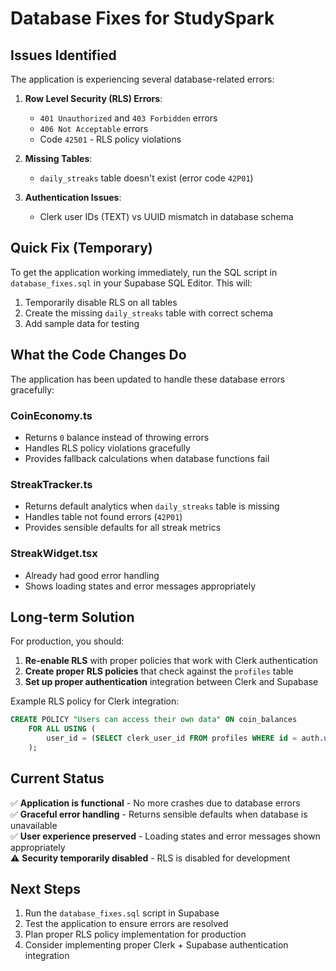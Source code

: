 # Database Fixes for StudySpark

## Issues Identified

The application is experiencing several database-related errors:

1. **Row Level Security (RLS) Errors**: 
   - `401 Unauthorized` and `403 Forbidden` errors
   - `406 Not Acceptable` errors
   - Code `42501` - RLS policy violations

2. **Missing Tables**:
   - `daily_streaks` table doesn't exist (error code `42P01`)

3. **Authentication Issues**:
   - Clerk user IDs (TEXT) vs UUID mismatch in database schema

## Quick Fix (Temporary)

To get the application working immediately, run the SQL script in `database_fixes.sql` in your Supabase SQL Editor. This will:

1. Temporarily disable RLS on all tables
2. Create the missing `daily_streaks` table with correct schema
3. Add sample data for testing

## What the Code Changes Do

The application has been updated to handle these database errors gracefully:

### CoinEconomy.ts
- Returns `0` balance instead of throwing errors
- Handles RLS policy violations gracefully
- Provides fallback calculations when database functions fail

### StreakTracker.ts
- Returns default analytics when `daily_streaks` table is missing
- Handles table not found errors (`42P01`)
- Provides sensible defaults for all streak metrics

### StreakWidget.tsx
- Already had good error handling
- Shows loading states and error messages appropriately

## Long-term Solution

For production, you should:

1. **Re-enable RLS** with proper policies that work with Clerk authentication
2. **Create proper RLS policies** that check against the `profiles` table
3. **Set up proper authentication** integration between Clerk and Supabase

Example RLS policy for Clerk integration:
```sql
CREATE POLICY "Users can access their own data" ON coin_balances
    FOR ALL USING (
        user_id = (SELECT clerk_user_id FROM profiles WHERE id = auth.uid())
    );
```

## Current Status

✅ **Application is functional** - No more crashes due to database errors  
✅ **Graceful error handling** - Returns sensible defaults when database is unavailable  
✅ **User experience preserved** - Loading states and error messages shown appropriately  
⚠️ **Security temporarily disabled** - RLS is disabled for development  

## Next Steps

1. Run the `database_fixes.sql` script in Supabase
2. Test the application to ensure errors are resolved
3. Plan proper RLS policy implementation for production
4. Consider implementing proper Clerk + Supabase authentication integration 